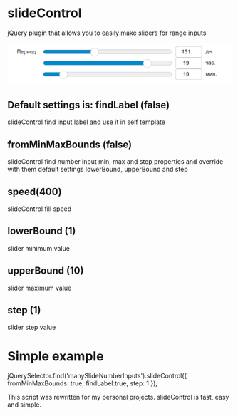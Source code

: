 slideControl
================

jQuery plugin that allows you to easily make sliders for range inputs

![Example](https://raw.githubusercontent.com/sinyawskiy/slideControl/master/img/example.png)

Default settings is:
findLabel (false)
-----------------
slideControl find input label and use it in self template


fromMinMaxBounds (false)
------------------------
slideControl find number input min, max and step properties and override with them default settings lowerBound, upperBound and step

speed(400)
----------
slideControl fill speed

lowerBound (1)
--------------
slider minimum value 

upperBound (10)
---------------
slider maximum value 

step (1)
--------
slider step value 


Simple example
==============

jQuerySelector.find('manySlideNumberInputs').slideControl({
    fromMinMaxBounds: true,
    findLabel:true,
    step: 1
});

This script was rewritten for my personal projects. slideControl is fast, easy and simple.


